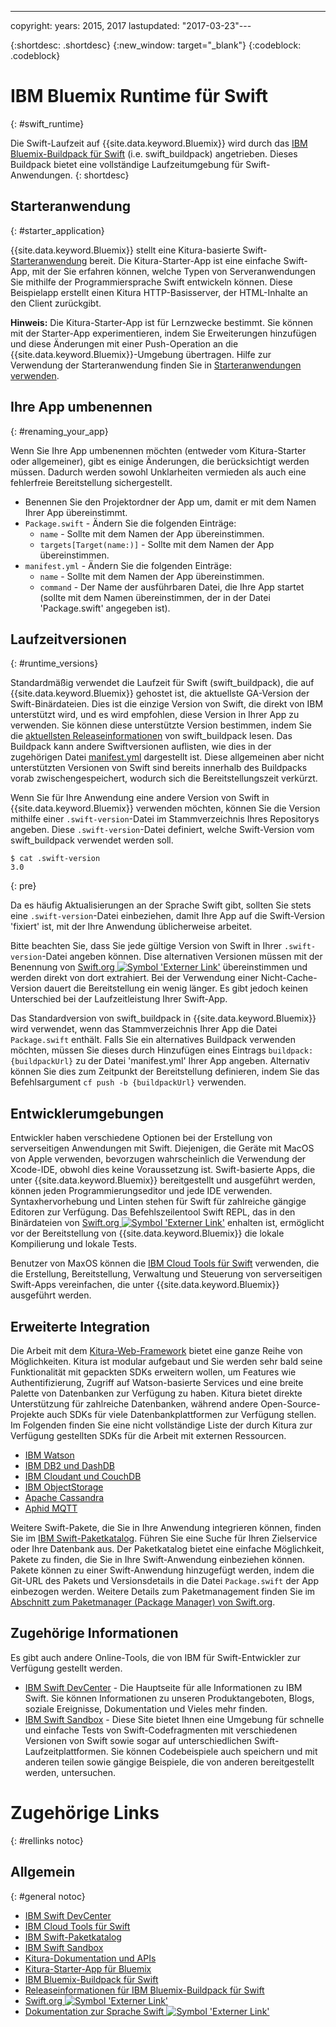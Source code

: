 ---

copyright:
  years: 2015, 2017
lastupdated: "2017-03-23"---

{:shortdesc: .shortdesc}
{:new_window: target="_blank"}
{:codeblock: .codeblock}

# IBM Bluemix Runtime für Swift
{: #swift_runtime}

Die Swift-Laufzeit auf {{site.data.keyword.Bluemix}} wird durch das [IBM Bluemix-Buildpack für Swift](https://github.com/IBM-Swift/swift-buildpack) (i.e. swift_buildpack) angetrieben.
Dieses Buildpack bietet eine vollständige Laufzeitumgebung für Swift-Anwendungen.
{: shortdesc}

## Starteranwendung
{: #starter_application}

{{site.data.keyword.Bluemix}} stellt eine Kitura-basierte Swift-[Starteranwendung](https://github.com/IBM-Bluemix/Kitura-Starter) bereit. Die Kitura-Starter-App ist eine einfache Swift-App, mit der Sie erfahren können, welche Typen von Serveranwendungen Sie mithilfe der Programmiersprache Swift entwickeln können. Diese Beispielapp erstellt einen Kitura HTTP-Basisserver, der HTML-Inhalte an den Client zurückgibt.

**Hinweis:** Die Kitura-Starter-App ist für Lernzwecke bestimmt. Sie können mit der Starter-App experimentieren, indem Sie Erweiterungen hinzufügen und diese Änderungen mit einer Push-Operation an die {{site.data.keyword.Bluemix}}-Umgebung übertragen. Hilfe zur Verwendung der Starteranwendung finden Sie in [Starteranwendungen verwenden](../../cfapps/starter_app_usage.html).

## Ihre App umbenennen
{: #renaming_your_app}

Wenn Sie Ihre App umbenennen möchten (entweder vom Kitura-Starter oder allgemeiner), gibt es einige Änderungen, die berücksichtigt werden müssen. Dadurch werden sowohl Unklarheiten vermieden als auch eine fehlerfreie Bereitstellung sichergestellt.

- Benennen Sie den Projektordner der App um, damit er mit dem Namen Ihrer App übereinstimmt. 
- `Package.swift` - Ändern Sie die folgenden Einträge:
    - `name` - Sollte mit dem Namen der App übereinstimmen. 
    - `targets[Target(name:)]` - Sollte mit dem Namen der App übereinstimmen. 
- `manifest.yml` - Ändern Sie die folgenden Einträge: 
    - `name` - Sollte mit dem Namen der App übereinstimmen. 
    - `command` - Der Name der ausführbaren Datei, die Ihre App startet (sollte mit dem Namen übereinstimmen, der in der Datei 'Package.swift' angegeben ist).

## Laufzeitversionen
{: #runtime_versions}

Standardmäßig verwendet die Laufzeit für Swift (swift_buildpack), die auf {{site.data.keyword.Bluemix}} gehostet ist, die aktuellste GA-Version der Swift-Binärdateien. Dies ist die einzige Version von Swift, die direkt von IBM unterstützt wird, und es wird empfohlen, diese Version in Ihrer App zu verwenden. Sie können diese unterstützte Version bestimmen, indem Sie die [aktuellsten Releaseinformationen](https://github.com/IBM-Swift/swift-buildpack/releases) von swift_buildpack lesen. Das Buildpack kann andere Swiftversionen auflisten, wie dies in der zugehörigen Datei [manifest.yml](https://github.com/IBM-Swift/swift-buildpack/blob/master/manifest.yml) dargestellt ist. Diese allgemeinen aber nicht unterstützten Versionen von Swift sind bereits innerhalb des Buildpacks vorab zwischengespeichert, wodurch sich die Bereitstellungszeit verkürzt. 

Wenn Sie für Ihre Anwendung eine andere Version von Swift in {{site.data.keyword.Bluemix}} verwenden möchten, können Sie die Version mithilfe einer `.swift-version`-Datei im Stammverzeichnis Ihres Repositorys angeben. Diese `.swift-version`-Datei definiert, welche Swift-Version vom swift_buildpack verwendet werden soll.

```
$ cat .swift-version
3.0
```
{: pre}

Da es häufig Aktualisierungen an der Sprache Swift gibt, sollten Sie stets eine `.swift-version`-Datei einbeziehen, damit Ihre App auf die Swift-Version 'fixiert' ist, mit der Ihre Anwendung üblicherweise arbeitet.

Bitte beachten Sie, dass Sie jede gültige Version von Swift in Ihrer `.swift-version`-Datei angeben können. Dise alternativen Versionen müssen mit der Benennung von [Swift.org ![Symbol 'Externer Link'](../../icons/launch-glyph.svg "Symbol 'Externer Link'")](https://swift.org/download/) übereinstimmen und werden direkt von dort extrahiert. Bei der Verwendung einer Nicht-Cache-Version dauert die Bereitstellung ein wenig länger. Es gibt jedoch keinen Unterschied bei der Laufzeitleistung Ihrer Swift-App.

Das Standardversion von swift_buildpack in {{site.data.keyword.Bluemix}} wird verwendet, wenn das Stammverzeichnis Ihrer App die Datei `Package.swift` enthält.  Falls Sie ein alternatives Buildpack verwenden möchten, müssen Sie dieses durch Hinzufügen eines Eintrags `buildpack: {buildpackUrl}` zu der Datei 'manifest.yml' Ihrer App angeben. Alternativ können Sie dies zum Zeitpunkt der Bereitstellung definieren, indem Sie das Befehlsargument `cf push -b {buildpackUrl}` verwenden.


## Entwicklerumgebungen

Entwickler haben verschiedene Optionen bei der Erstellung von serverseitigen Anwendungen mit Swift. Diejenigen, die Geräte mit MacOS von Apple verwenden, bevorzugen wahrscheinlich die Verwendung der Xcode-IDE, obwohl dies keine Voraussetzung ist.  Swift-basierte Apps, die unter {{site.data.keyword.Bluemix}} bereitgestellt und ausgeführt werden, können jeden Programmierungseditor und jede IDE verwenden.  Syntaxhervorhebung und Linten stehen für Swift für zahlreiche gängige Editoren zur Verfügung. Das Befehlszeilentool Swift REPL, das in den Binärdateien von [Swift.org ![Symbol 'Externer Link'](../../icons/launch-glyph.svg "Symbol 'Externer Link'")](https://swift.org/) enhalten ist, ermöglicht vor der Bereitstellung von {{site.data.keyword.Bluemix}} die lokale Kompilierung und lokale Tests.

Benutzer von MaxOS können die [IBM Cloud Tools für Swift](http://cloudtools.bluemix.net/) verwenden, die die Erstellung, Bereitstellung, Verwaltung und Steuerung von serverseitigen Swift-Apps vereinfachen, die unter {{site.data.keyword.Bluemix}} ausgeführt werden.  


## Erweiterte Integration

Die Arbeit mit dem [Kitura-Web-Framework](http://ibm-swift.github.io/Kitura/) bietet eine ganze Reihe von Möglichkeiten. Kitura ist modular aufgebaut und Sie werden sehr bald seine Funktionalität mit gepackten SDKs erweitern wollen, um Features wie Authentifizierung, Zugriff auf Watson-basierte Services und eine breite Palette von Datenbanken zur Verfügung zu haben.  Kitura bietet direkte Unterstützung für zahlreiche Datenbanken, während andere Open-Source-Projekte auch SDKs für viele Datenbankplattformen zur Verfügung stellen. Im Folgenden finden Sie eine nicht vollständige Liste der durch Kitura zur Verfügung gestellten SDKs für die Arbeit mit externen Ressourcen. 

- [IBM Watson](https://swiftpkgs.ng.bluemix.net/package/IBM-Swift/swift-watson-sdk)
- [IBM DB2 und DashDB](https://swiftpkgs.ng.bluemix.net/package/IBM-DTeam/swift-for-db2)
- [IBM Cloudant und CouchDB](https://swiftpkgs.ng.bluemix.net/package/cloudant/swift-cloudant)
- [IBM ObjectStorage](https://swiftpkgs.ng.bluemix.net/package/ibm-bluemix-mobile-services/bluemix-objectstorage-serversdk-swift)
- [Apache Cassandra](https://swiftpkgs.ng.bluemix.net/package/IBM-Swift/Kassandra)
- [Aphid MQTT](https://swiftpkgs.ng.bluemix.net/package/IBM-Swift/Aphid)

Weitere Swift-Pakete, die Sie in Ihre Anwendung integrieren können, finden Sie im [IBM Swift-Paketkatalog](https://swiftpkgs.ng.bluemix.net/). Führen Sie eine Suche für Ihren Zielservice oder Ihre Datenbank aus. Der Paketkatalog bietet eine einfache Möglichkeit, Pakete zu finden, die Sie in Ihre Swift-Anwendung einbeziehen können. Pakete können zu einer Swift-Anwendung hinzugefügt werden, indem die Git-URL des Pakets und Versionsdetails in die Datei `Package.swift` der App einbezogen werden. Weitere Details zum Paketmanagement finden Sie im [Abschnitt zum Paketmanager (Package Manager) von Swift.org](https://swift.org/package-manager/).


## Zugehörige Informationen

Es gibt auch andere Online-Tools, die von IBM für Swift-Entwickler zur Verfügung gestellt werden.
- [IBM Swift DevCenter](https://developer.ibm.com/swift/) - Die Hauptseite für alle Informationen zu IBM Swift. Sie können Informationen zu unseren Produktangeboten, Blogs, soziale Ereignisse, Dokumentation und Vieles mehr finden.
- [IBM Swift Sandbox](https://swiftlang.ng.bluemix.net/) - Diese Site bietet Ihnen eine Umgebung für schnelle und einfache Tests von Swift-Codefragmenten mit verschiedenen Versionen von Swift sowie sogar auf unterschiedlichen Swift-Laufzeitplattformen. Sie können Codebeispiele auch speichern und mit anderen teilen sowie gängige Beispiele, die von anderen bereitgestellt werden, untersuchen.


# Zugehörige Links
{: #rellinks notoc}
## Allgemein
{: #general notoc}
* [IBM Swift DevCenter](https://developer.ibm.com/swift/)
* [IBM Cloud Tools für Swift](http://cloudtools.bluemix.net/)
* [IBM Swift-Paketkatalog](https://swiftpkgs.ng.bluemix.net/)
* [IBM Swift Sandbox](https://swiftlang.ng.bluemix.net/)
* [Kitura-Dokumentation und APIs](http://ibm-swift.github.io/Kitura/)
* [Kitura-Starter-App für Bluemix](https://github.com/IBM-Bluemix/Kitura-Starter)
* [IBM Bluemix-Buildpack für Swift](https://github.com/IBM-Swift/swift-buildpack)
* [Releaseinformationen für IBM Bluemix-Buildpack für Swift](https://github.com/IBM-Swift/swift-buildpack/releases)
* [Swift.org ![Symbol 'Externer Link'](../../icons/launch-glyph.svg "Symbol 'Externer Link'")](https://swift.org/)
* [Dokumentation zur Sprache Swift ![Symbol 'Externer Link'](../../icons/launch-glyph.svg "Symbol 'Externer Link'")](https://swift.org/documentation)
